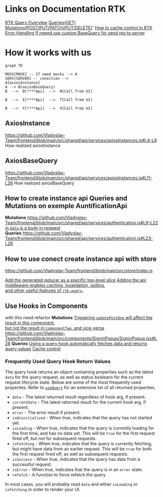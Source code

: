 # Links on Documentation RTK 
[RTK Query Overview](https://redux-toolkit.js.org/rtk-query/overview)
[Queries(GET)](https://redux-toolkit.js.org/rtk-query/usage/queries)
[Mutations(POST/PUT/PATCH/PUT/DELETE)](https://redux-toolkit.js.org/rtk-query/usage/mutations)'
[How to cache control in RTK](https://redux-toolkit.js.org/rtk-query/usage/cache-behavior)
[Error Handling](https://redux-toolkit.js.org/rtk-query/usage/error-handling)
[If neeed use custom BaseQuery for send req to server ](https://redux-toolkit.js.org/rtk-query/usage/customizing-queries#axios-basequery)

# How it works with us 
```mermaid
graph TD

MOCK[MOCK] -- If need mocks --> A
SERV[SERVER] -- conection --> 
A[axiosInstance]
A --> B(axiosBaseQuery)
B  -->  D[****Api]  -->  N[Call from UI]

B  -->  E[****Api]  -->  T[Call from UI]

B  -->  F[****Api]  -->  V[Call from UI]
```


## AxiosInstance
https://github.com/Vladyslav-Team/frontend/blob/main/src/shared/api/services/axiosInstances.js#L4-L9
How realized axiosInstance


## AxiosBaseQuery
https://github.com/Vladyslav-Team/frontend/blob/main/src/shared/api/services/axiosInstances.js#L11-L26
How realized axiosBaseQuery

## How to create instance api Queries and Mutations on exemple AuntificationApi
 **Mutations** 
	 https://github.com/Vladyslav-Team/frontend/blob/main/src/shared/api/services/authentication.js#L9-L22
[in `data` is a body in reqwest  ](https://github.com/Vladyslav-Team/frontend/blob/main/src/shared/api/services/authentication.js#L13)		
	**Queries**
	https://github.com/Vladyslav-Team/frontend/blob/main/src/shared/api/services/authentication.js#L23-L28
	
		


## How to use conect create instance api with store 
https://github.com/Vladyslav-Team/frontend/blob/main/src/store/index.js

[Add the generated reducer as a specific top-level slice](https://github.com/Vladyslav-Team/frontend/blob/main/src/store/index.js#L18)
[Adding the api middleware enables caching, invalidation, polling,  
 and other useful features of `rtk-query`.](https://github.com/Vladyslav-Team/frontend/blob/main/src/store/index.js#L28)


## Use Hooks in Components
with this need refactor 
 **Mutations** 
[Triggering `updatePostOne` will affect the result in this component,  
but not the result in `ComponentTwo`, and vice-versa](https://github.com/Vladyslav-Team/frontend/blob/main/src/components/SigninPopup/SigninPopup.jsx#L13)
https://github.com/Vladyslav-Team/frontend/blob/main/src/components/SigninPopup/SigninPopup.jsx#L28
**Queries** 
[Using a query hook automatically fetches data and returns query values](https://github.com/Vladyslav-Team/frontend/blob/main/src/components/pages/Profile/Profile.jsx#L12)
[Cache control](https://github.com/Vladyslav-Team/frontend/blob/main/src/components/pages/Profile/Profile.jsx#L13)




### Frequently Used Query Hook Return Values[​](https://redux-toolkit.js.org/rtk-query/usage/queries#frequently-used-query-hook-return-values "Direct link to heading")

The query hook returns an object containing properties such as the latest  `data`  for the query request, as well as status booleans for the current request lifecycle state. Below are some of the most frequently used properties. Refer to  [`useQuery`](https://redux-toolkit.js.org/rtk-query/api/created-api/hooks#usequery)  for an extensive list of all returned properties.

-   `data`  - The latest returned result regardless of hook arg, if present.
-   `currentData`  - The latest returned result for the current hook arg, if present.
-   `error`  - The error result if present.
-   `isUninitialized`  - When true, indicates that the query has not started yet.
-   `isLoading`  - When true, indicates that the query is currently loading for the first time, and has no data yet. This will be  `true`  for the first request fired off, but  _not_  for subsequent requests.
-   `isFetching`  - When true, indicates that the query is currently fetching, but might have data from an earlier request. This will be  `true`  for both the first request fired off, as well as subsequent requests.
-   `isSuccess`  - When true, indicates that the query has data from a successful request.
-   `isError`  - When true, indicates that the query is in an  `error`  state.
-   `refetch`  - A function to force refetch the query

In most cases, you will probably read  `data`  and either  `isLoading`  or  `isFetching`  in order to render your UI.
